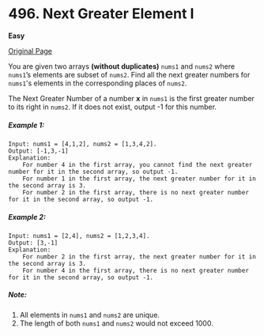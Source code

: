 # 496. Next Greater Element I

**Easy**

[Original Page](https://leetcode.com/problems/next-greater-element-i/)

You are given two arrays __(without duplicates)__ `nums1` and `nums2` where `nums1`’s elements are subset of `nums2`. Find all the next greater numbers for `nums1`'s elements in the corresponding places of `nums2`.

The Next Greater Number of a number __x__ in `nums1` is the first greater number to its right in `nums2`. If it does not exist, output -1 for this number.

##### Example 1:
```
Input: nums1 = [4,1,2], nums2 = [1,3,4,2].
Output: [-1,3,-1]
Explanation:
    For number 4 in the first array, you cannot find the next greater number for it in the second array, so output -1.
    For number 1 in the first array, the next greater number for it in the second array is 3.
    For number 2 in the first array, there is no next greater number for it in the second array, so output -1.
```

##### Example 2:
```
Input: nums1 = [2,4], nums2 = [1,2,3,4].
Output: [3,-1]
Explanation:
    For number 2 in the first array, the next greater number for it in the second array is 3.
    For number 4 in the first array, there is no next greater number for it in the second array, so output -1.
```

##### Note:
1. All elements in `nums1` and `nums2` are unique.
2. The length of both `nums1` and `nums2` would not exceed 1000.
